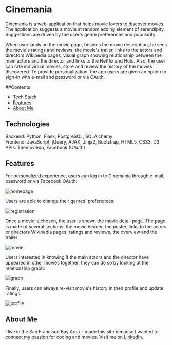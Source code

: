 # Cinemania

Cinemania is a web-application that helps movie lovers to discover movies. The application suggests a movie at random adding element of serendipity. Suggestions are driven by the user's genre preferences and popularity. 

When user lands on the movie page, besides the movie description, he sees the movie's ratings and reviews, the movie's trailer, links to the actors and directors Wikipedia pages, visual graph showing relationship between the main actors and the director and links to the Netflix and Hulu. Also, the user can rate individual movies, store and review the history of the movies discovered. To provide personalization, the app users are given an option to sign-in with e-mail and password or via OAuth.

##Contents
* [Tech Stack](#technologies)
* [Features](#features)
* [About Me](#aboutme)

## <a name="technologies"></a>Technologies
Backend: Python, Flask, PostgreSQL, SQLAlchemy<br/>
Frontend: JavaScript, jQuery, AJAX, Jinja2, Bootstrap, HTML5, CSS3, D3<br/>
APIs: Themoviedb, Facebook (OAuth)<br/>

## <a name="features"></a>Features

For personalized experience, users can log in to Cinemania through e-mail, password or via Facebook OAuth:

![homepage](https://cloud.githubusercontent.com/assets/10794461/23594645/5f0393ea-01d0-11e7-94a3-db120978d7ca.png)

Users are able to change their genres' preferences:

![registration](https://cloud.githubusercontent.com/assets/10794461/23594648/5f03db7a-01d0-11e7-948d-e2070bb60a28.png)

Once a movie is chosen, the user is shown the movie detail page. The page is made of several sections: the movie header, the poster, links to the actors or directors Wikipedia pages, ratings and reviews, the overview and the trailer:

![movie](https://cloud.githubusercontent.com/assets/10794461/23594646/5f039b42-01d0-11e7-8b3d-b49d955eee61.png)

Users interested in knowing if the main actors and the director have appeared in other movies together, they can do so by looking at the relationship graph:

![graph](https://cloud.githubusercontent.com/assets/10794461/23594647/5f039926-01d0-11e7-971f-a50cc0350c30.png)

Finally, users can always re-visit movie's history in their profile and update ratings:

![profile](https://cloud.githubusercontent.com/assets/10794461/23594649/5f048bba-01d0-11e7-9dc2-f5f9af877b1e.png)

## <a name="aboutme"></a>About Me
I live in the San Francisco Bay Area. I made this site because I wanted to connect my passion for coding and movies.
Visit me on [LinkedIn](https://www.linkedin.com/in/oxana-matveyuk).
